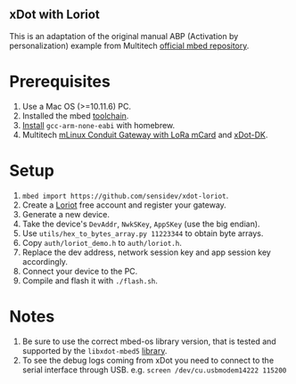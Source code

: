 xDot with Loriot
----------------

This is an adaptation of the original manual ABP (Activation by personalization) example from Multitech [official mbed repository](https://developer.mbed.org/teams/MultiTech/code/Dot-Examples/).

# Prerequisites

1. Use a Mac OS (>=10.11.6) PC.
1. Installed the mbed [toolchain](https://docs.mbed.com/docs/mbed-os-handbook/en/5.1/dev_tools/cli/).
1. [Install](https://gist.github.com/joegoggins/7763637) `gcc-arm-none-eabi` with homebrew.
1. Multitech [mLinux Conduit Gateway with LoRa mCard](http://www.multitech.com/brands/multiconnect-conduit) and [xDot-DK](http://www.multitech.com/brands/multiconnect-xdot).

# Setup

1. `mbed import https://github.com/sensidev/xdot-loriot`.
1. Create a [Loriot](https://www.loriot.io/) free account and register your gateway.
1. Generate a new device.
1. Take the device's `DevAddr`, `NwkSKey`, `AppSKey` (use the big endian).
1. Use `utils/hex_to_bytes_array.py 11223344` to obtain byte arrays.
1. Copy `auth/loriot_demo.h` to `auth/loriot.h`.
1. Replace the dev address, network session key and app session key accordingly.
1. Connect your device to the PC.
1. Compile and flash it with `./flash.sh`.

# Notes

1. Be sure to use the correct mbed-os library version, that is tested and supported by the `libxdot-mbed5` [library](https://developer.mbed.org/teams/MultiTech/code/libxDot-mbed5/).
1. To see the debug logs coming from xDot you need to connect to the serial interface through USB. e.g. `screen /dev/cu.usbmodem14222 115200`
